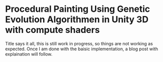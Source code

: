 Procedural Painting Using Genetic Evolution Algorithmen in Unity 3D with compute shaders
=================

Title says it all, this is still work in progress, so things are not working as expected. Once I am done with the baisic implementation, a blog post with explaination will follow.